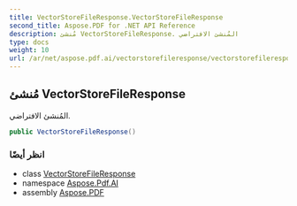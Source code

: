 ```yaml
---
title: VectorStoreFileResponse.VectorStoreFileResponse
second_title: Aspose.PDF for .NET API Reference
description: مُنشئ VectorStoreFileResponse. المُنشئ الافتراضي
type: docs
weight: 10
url: /ar/net/aspose.pdf.ai/vectorstorefileresponse/vectorstorefileresponse/
---
```

## مُنشئ VectorStoreFileResponse

المُنشئ الافتراضي.

```csharp
public VectorStoreFileResponse()
```

### انظر أيضًا

* class [VectorStoreFileResponse](../)
* namespace [Aspose.Pdf.AI](../../../aspose.pdf.ai/)
* assembly [Aspose.PDF](../../../)